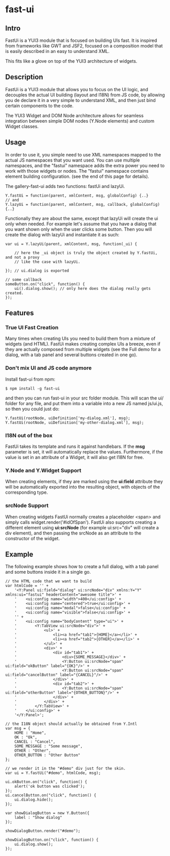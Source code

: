 fast-ui
=======

Intro
------
FastUi is a YUI3 module that is focused on building UIs fast. It is inspired from frameworks like GWT and JSF2,
focused on a composition model that is easily described in an easy to understand XML.

This fits like a glove on top of the YUI3 architecture of widgets.

Description
-----------

FastUi is a YUI3 module that allows you to focus on the UI logic, and decouples the actual UI building (layout and I18N)
from JS code, by allowing you de declare it in a very simple to understand XML, and then just bind certain components to
the code.

The YUI3 Widget and DOM Node architecture allows for seamless integration between simple DOM nodes (Y.Node elements) and
custom Widget classes.

Usage
-----
In order to use it, you simple need to use XML namespaces mapped to the actual JS namespaces that you want used. You
can use multiple namespaces, and the "fastui" namespace adds the extra power you need to work with those widgets
or nodes.
The "fastui" namespace contains element building configuration. (see the end of this page for details).

The gallery-fast-ui adds two functions: fastUi and lazyUi.
```
Y.fastUi = function(parent, xmlContent, msg, globalConfig) {..}
// and
Y.lazyUi = function(parent, xmlContent, msg, callback, globalConfig) {..}
```

Functionally they are about the same, except that lazyUi will create the ui only when needed. For example let's assume
that you have a dialog that you want shown only when the user clicks some button. Then you will create the dialog with lazyUi
and instantiate it as such:

```
var ui = Y.lazyUi(parent, xmlContent, msg, function(_ui) {

    // here the _ui object is truly the object created by Y.fastUi, and not a proxy
    // like the case with lazyUi.

}); // ui.dialog is exported

// some callback
someButton.on("click", function() {
    ui().dialog.show(); // only here does the dialog really gets created.
});
```

Features
--------

### True UI Fast Creation
Many times when creating UIs you need to build them from a mixture of widgets (and HTML). FastUi makes creating
complex UIs a breeze, even if they are actually composed from multiple widgets (see the Full demo for a dialog, with a
tab panel and several buttons created in one go).

### Don't mix UI and JS code anymore
Install fast-ui from npm:
```
$ npm install -g fast-ui
```
and then you can run fast-ui in your src folder module. This will scan the ui/ folder for any file, and put them into a
variable into a new JS named js/ui.js, so then you could just do:
```
Y.fastUi(rootNode, uiDefinition['my-dialog.xml'], msg);
Y.fastUi(rootNode, uiDefinition['my-other-dialog.xml'], msg);
```

### I18N out of the box
FastUi takes its template and runs it against handlebars. If the <strong>msg</strong> parameter is set, it will
automatically replace the values. Furthermore, if the value is set in an attribute of a Widget, it will also get I18N
for free.

### Y.Node and Y.Widget Support
When creating elements, if they are marked using the <strong>ui:field</strong> attribute they will be automatically
exported into the resulting object, with objects of the corresponding type.

### srcNode Support
When creating widgets FastUi normally creates a placeholder &lt;span&gt; and simply calls widget.render('#idOfSpan').
FastUi also supports creating a different element using <strong>ui:srcNode</strong> (for example ui:src="div" will
create a div element), and then passing the srcNode as an attribute to the constructor of the widget.

Example
-------
The following example shows how to create a full dialog, with a tab panel and some buttons inside it in a single go.

```
// the HTML code that we want to build
var htmlCode = '' +
    '<Y:Panel ui:field="dialog" ui:srcNode="div" xmlns:Y="Y" xmlns:ui="fastui" headerContent="awesome title">' +
    '    <ui:config name="width">400</ui:config>' +
    '    <ui:config name="centered">true</ui:config>' +
    '    <ui:config name="modal">false</ui:config>' +
    '    <ui:config name="visible">false</ui:config>' +
    '' +
    '    <ui:config name="bodyContent" type="ui">' +
    '        <Y:TabView ui:srcNode="div">' +
    '            <ul>' +
    '                <li><a href="tab1">{HOME}</a></li>' +
    '                <li><a href="tab2">{OTHER}</a></li>' +
    '            </ul>' +
    '            <div>' +
    '                <div id="tab1">' +
    '                    <div>{SOME_MESSAGE}</div>' +
    '                    <Y:Button ui:srcNode="span" ui:field="okButton" label="{OK}"/>' +
    '                    <Y:Button ui:srcNode="span" ui:field="cancelButton" label="{CANCEL}"/>' +
    '                </div>' +
    '                <div id="tab2">' +
    '                    <Y:Button ui:srcNode="span" ui:field="otherButton" label="{OTHER_BUTTON}"/>' +
    '                </div>' +
    '            </div>' +
    '        </Y:TabView>' +
    '    </ui:config>' +
    '</Y:Panel>';

// the I18N object should actually be obtained from Y.Intl
var msg = {
    HOME : "Home",
    OK : "Ok",
    CANCEL : "Cancel",
    SOME_MESSAGE : "Some message",
    OTHER : "Other",
    OTHER_BUTTON : "Other Button"
};

// we render it in the "#demo" div just for the skin.
var ui = Y.fastUi("#demo", htmlCode, msg);

ui.okButton.on("click", function() {
    alert('ok button was clicked');
});
ui.cancelButton.on("click", function() {
    ui.dialog.hide();
});

var showDialogButton = new Y.Button({
	label : "Show dialog"
});

showDialogButton.render("#demo");

showDialogButton.on("click", function() {
    ui.dialog.show();
});
```